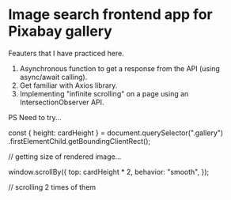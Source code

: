 # Image search frontend app for Pixabay gallery

Feauters that I have practiced here.

1. Asynchronous function to get a response from the API (using async/await
   calling).
2. Get familiar with Axios library.
3. Implementing "infinite scrolling" on a page using an IntersectionObserver
   API.

PS Need to try...

const { height: cardHeight } = document.querySelector(".gallery")
.firstElementChild.getBoundingClientRect();

// getting size of rendered image...

window.scrollBy({ top: cardHeight \* 2, behavior: "smooth", });

// scrolling 2 times of them
